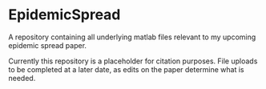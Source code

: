 # EpidemicSpread
A repository containing all underlying matlab files relevant to my upcoming epidemic spread paper.

Currently this repository is a placeholder for citation purposes. File uploads to be completed at a later date, as edits on the paper determine what is needed.
